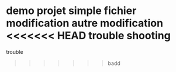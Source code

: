 demo projet simple fichier
modification
autre modification
<<<<<<< HEAD
trouble shooting
=======
trouble
>>>>>>> badd
